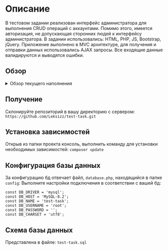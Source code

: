 # Описание

В тестовом задании реализован интерфейс администратора для выполнения CRUD операций c аккаунтами. Помимо этого, имеется
авторизация, не допускающая сторонних людей к интерфейсу администратора. В задании использовались: HTML, PHP, JS,
Bootstrap, jQuery. Приложение выполнено в MVC архитектуре, для получения и отправки данных использовались AJAX запросы.
Все входящие данные валидируются и выводятся ошибки.

## Обзор

<details>
  <summary>Обзор текущего наполнения</summary>
- Авторизация ![Авторизация]()
- Добавление новых пользователей ![Добавление новых пользователей]()
- Обновление пользователей ![Обновление пользователей]()
</details>

## Получение

Склонируйте репозиторий в вашу директорию с сервером:
```https://github.com/Leksizz/test-task.git```

## Установка зависимостей

Открыв из папки проекта консоль, выполнить команду для установки необходимых зависимостей:
```composer update```

## Конфигурация базы данных

За конфигурацию бд отвечает файл, ```database.php```, находящийся в папке ```config```:
Выполните настройки подключения в соответствии с вашей бд:

```
const DB_DRIVER = 'mysql';
const DB_HOST = 'MySQL-8.2';
const DB_NAME = 'test-task';
const DB_USERNAME = 'root';
const DB_PASSWORD = '';
const DB_CHARSET = 'utf8';
```
## Схема базы данных
Представлена в файле: ```test-task.sql```